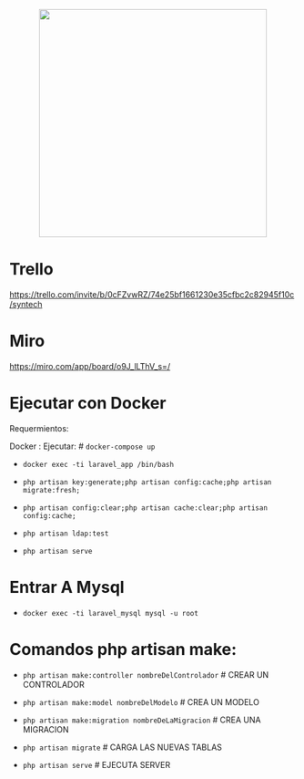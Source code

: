 <p align="center"><img src="https://i.pinimg.com/originals/1e/ae/0d/1eae0d90b1256075eba5e84ea755fb33.jpg" width="400"></a></p>

# Trello

https://trello.com/invite/b/0cFZvwRZ/74e25bf1661230e35cfbc2c82945f10c/syntech

# Miro
https://miro.com/app/board/o9J_lLThV_s=/
# Ejecutar con Docker

Requermientos:

Docker :
Ejecutar: # ```docker-compose up```

- ```docker exec -ti laravel_app /bin/bash```

 - ```php artisan key:generate;php artisan config:cache;php artisan migrate:fresh;```

- ```php artisan config:clear;php artisan cache:clear;php artisan config:cache;```

- ```php artisan ldap:test```


- ```php artisan serve```

# Entrar A Mysql
- ```docker exec -ti laravel_mysql mysql -u root```

# Comandos php artisan make:

- ```php artisan make:controller nombreDelControlador``` # CREAR UN CONTROLADOR

- ```php artisan make:model nombreDelModelo``` # CREA UN MODELO

- ``` php artisan make:migration nombreDeLaMigracion ``` # CREA UNA MIGRACION

- ```php artisan migrate``` # CARGA LAS NUEVAS TABLAS

- ```php artisan serve``` # EJECUTA SERVER
